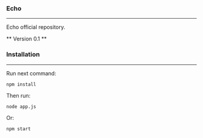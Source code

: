 ### Echo ###                                     
------------------
Echo official repository.

** Version 0.1 **

### Installation ###
------------------
Run next command:

```
npm install
```

Then run:

```
node app.js
```

Or:

```
npm start
```